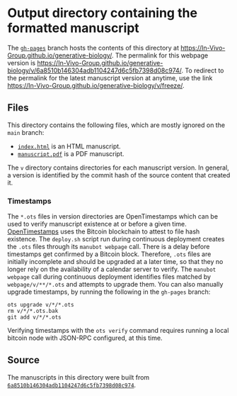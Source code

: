 # Output directory containing the formatted manuscript

The [`gh-pages`](https://github.com/In-Vivo-Group/generative-biology/tree/gh-pages) branch hosts the contents of this directory at <https://In-Vivo-Group.github.io/generative-biology/>.
The permalink for this webpage version is <https://In-Vivo-Group.github.io/generative-biology/v/6a8510b146304adb1104247d6c5fb7398d08c974/>.
To redirect to the permalink for the latest manuscript version at anytime, use the link <https://In-Vivo-Group.github.io/generative-biology/v/freeze/>.

## Files

This directory contains the following files, which are mostly ignored on the `main` branch:

+ [`index.html`](index.html) is an HTML manuscript.
+ [`manuscript.pdf`](manuscript.pdf) is a PDF manuscript.

The `v` directory contains directories for each manuscript version.
In general, a version is identified by the commit hash of the source content that created it.

### Timestamps

The `*.ots` files in version directories are OpenTimestamps which can be used to verify manuscript existence at or before a given time.
[OpenTimestamps](https://opentimestamps.org/) uses the Bitcoin blockchain to attest to file hash existence.
The `deploy.sh` script run during continuous deployment creates the `.ots` files through its `manubot webpage` call.
There is a delay before timestamps get confirmed by a Bitcoin block.
Therefore, `.ots` files are initially incomplete and should be upgraded at a later time, so that they no longer rely on the availability of a calendar server to verify.
The `manubot webpage` call during continuous deployment identifies files matched by `webpage/v/**/*.ots` and attempts to upgrade them.
You can also manually upgrade timestamps, by running the following in the `gh-pages` branch:

```shell
ots upgrade v/*/*.ots
rm v/*/*.ots.bak
git add v/*/*.ots
```

Verifying timestamps with the `ots verify` command requires running a local bitcoin node with JSON-RPC configured, at this time.

## Source

The manuscripts in this directory were built from
[`6a8510b146304adb1104247d6c5fb7398d08c974`](https://github.com/In-Vivo-Group/generative-biology/commit/6a8510b146304adb1104247d6c5fb7398d08c974).
